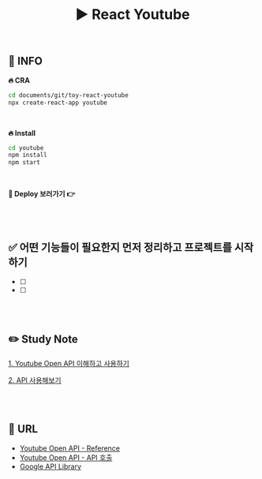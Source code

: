 # <div align="center">▶️ React Youtube</div>

<br>

## 📌 INFO

**🔥 CRA**

```bash
cd documents/git/toy-react-youtube
npx create-react-app youtube
```

<br>

**🔥 Install**

```bash
cd youtube
npm install
npm start
```

<br>

**🔗 Deploy 보러가기 👉**

<br>
<br>

## ✅ 어떤 기능들이 필요한지 먼저 정리하고 프로젝트를 시작하기

- [ ]
- [ ]

<br>
<br>

## ✏️ Study Note

[1. Youtube Open API 이해하고 사용하기](https://github.com/mireyhgnay/toy-react-youtube/blob/main/study-note/Youtube%20Open%20API%20%EC%9D%B4%ED%95%B4%ED%95%98%EA%B3%A0%20%EC%82%AC%EC%9A%A9%ED%95%98%EA%B8%B0.md)

[2. API 사용해보기]()

<br>
<br>

## 🔗 URL

- [Youtube Open API - Reference](https://developers.google.com/youtube/v3/docs?hl=ko)
- [Youtube Open API - API 호출](https://developers.google.com/youtube/v3/docs?hl=ko#calling-the-api)
- [Google API Library](https://console.cloud.google.com/apis/library?project=youtube-project-393007)
